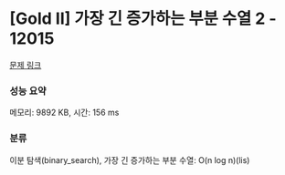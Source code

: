 # [Gold II] 가장 긴 증가하는 부분 수열 2 - 12015 

[문제 링크](https://www.acmicpc.net/problem/12015) 

### 성능 요약

메모리: 9892 KB, 시간: 156 ms

### 분류

이분 탐색(binary_search), 가장 긴 증가하는 부분 수열: O(n log n)(lis)

